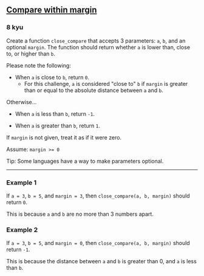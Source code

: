 <h2><a href=https://www.codewars.com/kata/56453a12fcee9a6c4700009c/train/csharp target="_blank">Compare within margin</a></h2><h3>8 kyu</h3><p>Create a function <code>close_compare</code> that accepts 3 parameters: <code>a</code>, <code>b</code>, and an optional <code>margin</code>. The function should return whether <code>a</code> is lower than, close to, or higher than <code>b</code>. </p><p>Please note the following:</p><ul><li>When <code>a</code> is close to <code>b</code>, return <code>0</code>.<ul><li>For this challenge, <code>a</code> is considered "close to" <code>b</code> if <code>margin</code> is greater than or equal to the absolute distance between <code>a</code> and <code>b</code>.</li></ul></li></ul><p>Otherwise...</p><ul><li><p>When <code>a</code> is less than <code>b</code>, return <code>-1</code>.</p></li><li><p>When <code>a</code> is greater than <code>b</code>, return <code>1</code>.</p></li></ul><p>If <code>margin</code> is not given, treat it as if it were zero.</p><p>Assume: <code>margin &gt;= 0</code></p><p>Tip: Some languages have a way to make parameters optional.</p><hr><h3 id="example-1">Example 1</h3><p>If <code>a = 3</code>, <code>b = 5</code>, and <code>margin = 3</code>, then <code>close_compare(a, b, margin)</code> should return <code>0</code>.</p><p>This is because <code>a</code> and <code>b</code> are no more than 3 numbers apart.</p><h3 id="example-2">Example 2</h3><p>If <code>a = 3</code>, <code>b = 5</code>, and <code>margin = 0</code>, then <code>close_compare(a, b, margin)</code> should return <code>-1</code>. </p><p>This is because the distance between <code>a</code> and <code>b</code> is greater than 0, and <code>a</code> is less than <code>b</code>.</p>